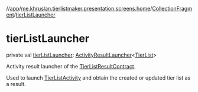 //[app](../../../index.md)/[me.khruslan.tierlistmaker.presentation.screens.home](../index.md)/[CollectionFragment](index.md)/[tierListLauncher](tier-list-launcher.md)

# tierListLauncher

private val [tierListLauncher](tier-list-launcher.md): [ActivityResultLauncher](https://developer.android.com/reference/kotlin/androidx/activity/result/ActivityResultLauncher.html)&lt;[TierList](../../me.khruslan.tierlistmaker.data.models.tierlist/-tier-list/index.md)&gt;

Activity result launcher of the [TierListResultContract](../../me.khruslan.tierlistmaker.presentation.utils.navigation/-tier-list-result-contract/index.md).

Used to launch [TierListActivity](../../me.khruslan.tierlistmaker.presentation.screens.tierlist/-tier-list-activity/index.md) and obtain the created or updated tier list as a result.
